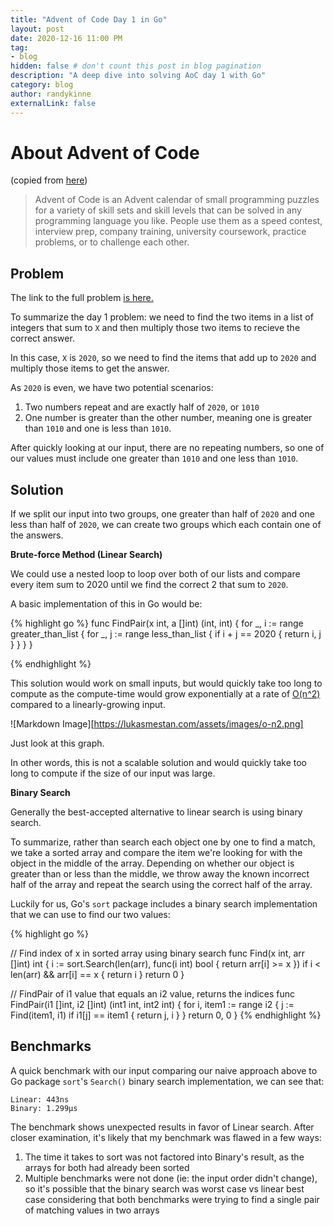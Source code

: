 ```yaml
---
title: "Advent of Code Day 1 in Go"
layout: post
date: 2020-12-16 11:00 PM
tag:
- blog
hidden: false # don't count this post in blog pagination
description: "A deep dive into solving AoC day 1 with Go"
category: blog
author: randykinne
externalLink: false
---
```


# About Advent of Code

(copied from [here](https://adventofcode.com/2020/about)) 
> Advent of Code is an Advent calendar of small programming puzzles for a variety of skill sets and skill levels that can be solved in any programming language you like. People use them as a speed contest, interview prep, company training, university coursework, practice problems, or to challenge each other.

## Problem ##

The link to the full problem [is here.](https://adventofcode.com/2020/day/1)

To summarize the day 1 problem: we need to find the two items in a list of integers that sum to `X` and then multiply those two items to recieve the correct answer. 

In this case, `X` is `2020`, so we need to find the items that add up to `2020` and multiply those items to get the answer.
 
As `2020` is even, we have two potential scenarios:
1. Two numbers repeat and are exactly half of `2020`, or `1010`
2. One number is greater than the other number, meaning one is greater than `1010` and one is less than `1010`.

After quickly looking at our input, there are no repeating numbers, so one of our values must include one greater than `1010` and one less than `1010`.

## Solution

If we split our input into two groups, one greater than half of `2020` and one less than half of `2020`, we can create two groups which each contain one of the answers.

**Brute-force Method (Linear Search)**

We could use a nested loop to loop over both of our lists and compare every item sum to 2020 until we find the correct 2 that sum to `2020`. 

A basic implementation of this in Go would be:

{% highlight go %}
func FindPair(x int, a []int) (int, int) {
    for _, i := range greater_than_list {
        for _, j := range less_than_list {
            if i + j == 2020 {
                return i, j
            }
        }
    }
}

{% endhighlight %} 

This solution would work on small inputs, but would quickly take too long to compute as the compute-time would grow exponentially at a rate of [O(n^2)](https://developerinsider.co/big-o-notation-explained-with-examples/) compared to a linearly-growing input.

![Markdown Image][https://lukasmestan.com/assets/images/o-n2.png]
<figcaption class="caption">Just look at this graph.</figcaption>

In other words, this is not a scalable solution and would quickly take too long to compute if the size of our input was large.

**Binary Search**

Generally the best-accepted alternative to linear search is using binary search.

To summarize, rather than search each object one by one to find a match, we take a sorted array and compare the item we're looking for with the object in the middle of the array. Depending on whether our object is greater than or less than the middle, we throw away the known incorrect half of the array and repeat the search using the correct half of the array.

Luckily for us, Go's `sort` package includes a binary search implementation that we can use to find our two values:

{% highlight go %} 

// Find index of x in sorted array using binary search
func Find(x int, arr []int) int {
	i := sort.Search(len(arr), func(i int) bool { return arr[i] >= x })
	if i < len(arr) && arr[i] == x {
		return i
	}
	return 0
}

// FindPair of i1 value that equals an i2 value, returns the indices
func FindPair(i1 []int, i2 []int) (int1 int, int2 int) {
	for i, item1 := range i2 {
		j := Find(item1, i1)
		if i1[j] == item1 {
			return j, i
		}
	}
	return 0, 0
}
{% endhighlight %} 

## Benchmarks

A quick benchmark with our input comparing our naive approach above to Go package `sort`'s `Search()` binary search implementation, we can see that:

```
Linear: 443ns
Binary: 1.299µs
```

The benchmark shows unexpected results in favor of Linear search. After closer examination, it's likely that my benchmark was flawed in a few ways:
1. The time it takes to sort was not factored into Binary's result, as the arrays for both had already been sorted
2. Multiple benchmarks were not done (ie: the input order didn't change), so it's possible that the binary search was worst case vs linear best case considering that both benchmarks were trying to find a single pair of matching values in two arrays


